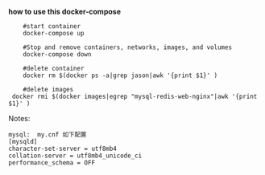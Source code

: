 **how to use this docker-compose**
  
    	#start container
    	docker-compose up
   
    	#Stop and remove containers, networks, images, and volumes
    	docker-compose down

    	#delete container
    	docker rm $(docker ps -a|grep jason|awk '{print $1}' )
	
    	#delete images
	 docker rmi $(docker images|egrep "mysql-redis-web-nginx"|awk '{print $1}' )
Notes:

    mysql:  my.cnf 如下配置   
    [mysqld]
    character-set-server = utf8mb4
    collation-server = utf8mb4_unicode_ci
    performance_schema = OFF
   

   
